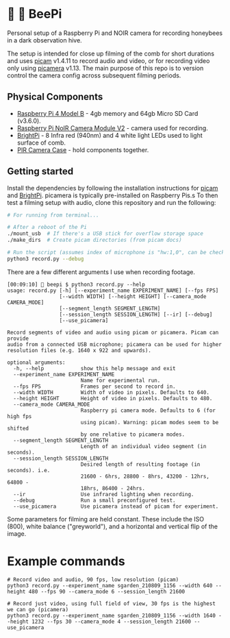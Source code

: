 # 🎥 🐝 BeePi

Personal setup of a Raspberry Pi and NOIR camera for recording honeybees in a dark observation hive.

The setup is intended for close up filming of the comb for short durations and uses [picam](https://github.com/iizukanao/picam) v1.4.11 to record audio and video, or for recording video only using [picamera](https://picamera.readthedocs.io/en/release-1.13/) v1.13. The main purpose of this repo is to version control the camera config across subsequent filming periods.

## Physical Components

- [Raspberry Pi 4 Model B](https://thepihut.com/products/raspberry-pi-4-model-b) - 4gb memory and 64gb Micro SD Card (v3.6.0).
- [Raspberry Pi NoIR Camera Module V2](https://thepihut.com/products/raspberry-pi-noir-camera-module) - camera used for recording.
- [BrightPi](https://uk.pi-supply.com/products/bright-pi-bright-white-ir-camera-light-raspberry-pi) - 8 Infra red (940nm) and 4 white light LEDs used to light surface of comb.
- [PIR Camera Case](https://thepihut.com/products/pir-camera-case-for-raspberry-pi-4-3) - hold components together.

## Getting started

Install the dependencies by following the installation instructions for [picam](https://github.com/iizukanao/picam) and [BrightPi](https://github.com/PiSupply/Bright-Pi). picamera is typically pre-installed on Raspberry Pis.s To then test a filming setup with audio, clone this repository and run the following:

```bash
# For running from terminal...

# After a reboot of the Pi
./mount_usb  # If there's a USB stick for overflow storage space
./make_dirs  # Create picam directories (from picam docs)

# Run the script (assumes index of microphone is "hw:1,0", can be checked by `arecord -l`)
python3 record.py --debug
```

There are a few different arguments I use when recording footage.

```
[00:09:10] 🚀 beepi $ python3 record.py --help
usage: record.py [-h] [--experiment_name EXPERIMENT_NAME] [--fps FPS]
                 [--width WIDTH] [--height HEIGHT] [--camera_mode CAMERA_MODE]
                 [--segment_length SEGMENT_LENGTH]
                 [--session_length SESSION_LENGTH] [--ir] [--debug]
                 [--use_picamera]

Record segments of video and audio using picam or picamera. Picam can provide
audio from a connected USB microphone; picamera can be used for higher
resolution files (e.g. 1640 x 922 and upwards).

optional arguments:
  -h, --help            show this help message and exit
  --experiment_name EXPERIMENT_NAME
                        Name for experimental run.
  --fps FPS             Frames per second to record in.
  --width WIDTH         Width of video in pixels. Defaults to 640.
  --height HEIGHT       Height of video in pixels. Defaults to 480.
  --camera_mode CAMERA_MODE
                        Raspberry pi camera mode. Defaults to 6 (for high fps
                        using picam). Warning: picam modes seem to be shifted
                        by one relative to picamera modes.
  --segment_length SEGMENT_LENGTH
                        Length of an individual video segment (in seconds).
  --session_length SESSION_LENGTH
                        Desired length of resulting footage (in seconds). i.e.
                        21600 - 6hrs, 28800 - 8hrs, 43200 - 12hrs, 64800 -
                        18hrs, 86400 - 24hrs.
  --ir                  Use infrared lighting when recording.
  --debug               Run a small preconfigured test.
  --use_picamera        Use picamera instead of picam for experiment.
```

Some parameters for filming are held constant. These include the ISO (800), white balance ("greyworld"), and a horizontal and vertical flip of the image.

# Example commands

```
# Record video and audio, 90 fps, low resolution (picam)
python3 record.py --experiment_name sgarden_210809_1156 --width 640 --height 480 --fps 90 --camera_mode 6 --session_length 21600

# Record just video, using full field of view, 30 fps is the highest we can go (picamera)
python3 record.py --experiment_name sgarden_210809_1156 --width 1640 --height 1232 --fps 30 --camera_mode 4 --session_length 21600 --use_picamera
```

